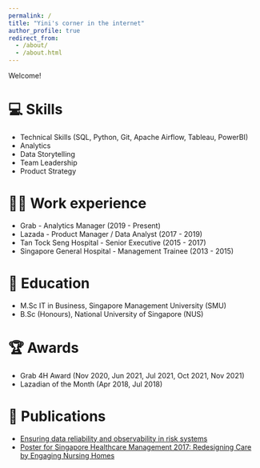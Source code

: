 ```yaml
---
permalink: /
title: "Yini's corner in the internet"
author_profile: true
redirect_from: 
  - /about/
  - /about.html
---
```


Welcome!

💻 Skills 
======
* Technical Skills (SQL, Python, Git, Apache Airflow, Tableau, PowerBI)
* Analytics
* Data Storytelling
* Team Leadership 
* Product Strategy

👩‍💻 Work experience 
======
* Grab - Analytics Manager (2019 - Present)
* Lazada - Product Manager / Data Analyst (2017 - 2019)
* Tan Tock Seng Hospital - Senior Executive (2015 - 2017)
* Singapore General Hospital - Management Trainee (2013 - 2015)

🏫 Education 
======
* M.Sc IT in Business, Singapore Management University (SMU)
* B.Sc (Honours), National University of Singapore (NUS)

🏆 Awards 
======
* Grab 4H Award (Nov 2020, Jun 2021, Jul 2021, Oct 2021, Nov 2021)
* Lazadian of the Month (Apr 2018, Jul 2018)

📝 Publications 
======
* [Ensuring data reliability and observability in risk systems](https://engineering.grab.com/data-observability)
* [Poster for Singapore Healthcare Management 2017: Redesigning Care by Engaging Nursing Homes](https://www.singaporehealthcaremanagement.sg/Abstracts-Posters/Documents/Posters%202017/Operations/OP101%20-%20Hayley%20Chau_TTSH%20-%20Redesigning%20Care%20by%20Engaging%20NH.pdf)
